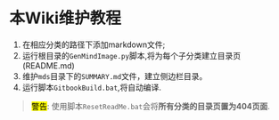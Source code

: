 # 本Wiki维护教程

1. 在相应分类的路径下添加markdown文件;
2. 运行根目录的`GenMindImage.py`脚本,将为每个子分类建立目录页(README.md)
3. 维护`mds`目录下的`SUMMARY.md`文件，建立侧边栏目录。
4. 运行脚本`GitbookBuild.bat`,将自动编译.

> <mark>警告</mark>: 使用脚本`ResetReadMe.bat`会将**所有分类的目录页置为404页面**.